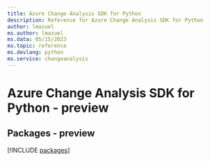 ```yaml
---
title: Azure Change Analysis SDK for Python
description: Reference for Azure Change Analysis SDK for Python
author: lmazuel
ms.author: lmazuel
ms.data: 05/15/2023
ms.topic: reference
ms.devlang: python
ms.service: changeanalysis
---
```

# Azure Change Analysis SDK for Python - preview
## Packages - preview
[!INCLUDE [packages](change-analysis-index.md)]